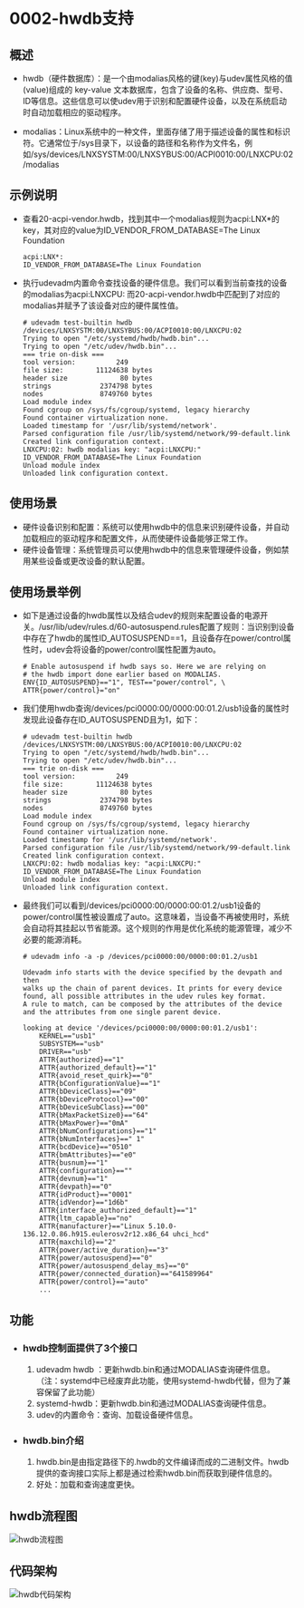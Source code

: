 # 0002-hwdb支持

## 概述
- 	hwdb（硬件数据库）：是一个由modalias风格的键(key)与udev属性风格的值(value)组成的 key-value 文本数据库，包含了设备的名称、供应商、型号、ID等信息。这些信息可以使udev用于识别和配置硬件设备，以及在系统启动时自动加载相应的驱动程序。

- modalias：Linux系统中的一种文件，里面存储了用于描述设备的属性和标识符。它通常位于/sys目录下，以设备的路径和名称作为文件名，例如/sys/devices/LNXSYSTM\:00/LNXSYBUS\:00/ACPI0010\:00/LNXCPU\:02/modalias

## 示例说明
- 查看20-acpi-vendor.hwdb，找到其中一个modalias规则为acpi:LNX*的key，其对应的value为ID_VENDOR_FROM_DATABASE=The Linux Foundation
    ```
    acpi:LNX*:
    ID_VENDOR_FROM_DATABASE=The Linux Foundation
    ```
- 执行udevadm内置命令查找设备的硬件信息。我们可以看到当前查找的设备的modalias为acpi:LNXCPU: 而20-acpi-vendor.hwdb中匹配到了对应的modalias并赋予了该设备对应的硬件属性值。
    ```
    # udevadm test-builtin hwdb /devices/LNXSYSTM:00/LNXSYBUS:00/ACPI0010:00/LNXCPU:02
    Trying to open "/etc/systemd/hwdb/hwdb.bin"...
    Trying to open "/etc/udev/hwdb.bin"...
    === trie on-disk ===
    tool version:          249
    file size:        11124638 bytes
    header size             80 bytes
    strings            2374798 bytes
    nodes              8749760 bytes
    Load module index
    Found cgroup on /sys/fs/cgroup/systemd, legacy hierarchy
    Found container virtualization none.
    Loaded timestamp for '/usr/lib/systemd/network'.
    Parsed configuration file /usr/lib/systemd/network/99-default.link
    Created link configuration context.
    LNXCPU:02: hwdb modalias key: "acpi:LNXCPU:"
    ID_VENDOR_FROM_DATABASE=The Linux Foundation
    Unload module index
    Unloaded link configuration context.
    ```
## 使用场景
- 硬件设备识别和配置：系统可以使用hwdb中的信息来识别硬件设备，并自动加载相应的驱动程序和配置文件，从而使硬件设备能够正常工作。
- 硬件设备管理：系统管理员可以使用hwdb中的信息来管理硬件设备，例如禁用某些设备或更改设备的默认配置。

## 使用场景举例
- 如下是通过设备的hwdb属性以及结合udev的规则来配置设备的电源开关。/usr/lib/udev/rules.d/60-autosuspend.rules配置了规则：当识别到设备中存在了hwdb的属性ID_AUTOSUSPEND==1，且设备存在power/control属性时，udev会将设备的power/control属性配置为auto。
    ```
    # Enable autosuspend if hwdb says so. Here we are relying on
    # the hwdb import done earlier based on MODALIAS.
    ENV{ID_AUTOSUSPEND}=="1", TEST=="power/control", \
    ATTR{power/control}="on"
    ```
- 我们使用hwdb查询/devices/pci0000:00/0000:00:01.2/usb1设备的属性时发现此设备存在ID_AUTOSUSPEND且为1，如下：
    ```
    # udevadm test-builtin hwdb /devices/LNXSYSTM:00/LNXSYBUS:00/ACPI0010:00/LNXCPU:02
    Trying to open "/etc/systemd/hwdb/hwdb.bin"...
    Trying to open "/etc/udev/hwdb.bin"...
    === trie on-disk ===
    tool version:          249
    file size:        11124638 bytes
    header size             80 bytes
    strings            2374798 bytes
    nodes              8749760 bytes
    Load module index
    Found cgroup on /sys/fs/cgroup/systemd, legacy hierarchy
    Found container virtualization none.
    Loaded timestamp for '/usr/lib/systemd/network'.
    Parsed configuration file /usr/lib/systemd/network/99-default.link
    Created link configuration context.
    LNXCPU:02: hwdb modalias key: "acpi:LNXCPU:"
    ID_VENDOR_FROM_DATABASE=The Linux Foundation
    Unload module index
    Unloaded link configuration context.
    ```
- 最终我们可以看到/devices/pci0000:00/0000:00:01.2/usb1设备的power/control属性被设置成了auto。这意味着，当设备不再被使用时，系统会自动将其挂起以节省能源。这个规则的作用是优化系统的能源管理，减少不必要的能源消耗。
    ```
    # udevadm info -a -p /devices/pci0000:00/0000:00:01.2/usb1

    Udevadm info starts with the device specified by the devpath and then
    walks up the chain of parent devices. It prints for every device
    found, all possible attributes in the udev rules key format.
    A rule to match, can be composed by the attributes of the device
    and the attributes from one single parent device.

    looking at device '/devices/pci0000:00/0000:00:01.2/usb1':
        KERNEL=="usb1"
        SUBSYSTEM=="usb"
        DRIVER=="usb"
        ATTR{authorized}=="1"
        ATTR{authorized_default}=="1"
        ATTR{avoid_reset_quirk}=="0"
        ATTR{bConfigurationValue}=="1"
        ATTR{bDeviceClass}=="09"
        ATTR{bDeviceProtocol}=="00"
        ATTR{bDeviceSubClass}=="00"
        ATTR{bMaxPacketSize0}=="64"
        ATTR{bMaxPower}=="0mA"
        ATTR{bNumConfigurations}=="1"
        ATTR{bNumInterfaces}==" 1"
        ATTR{bcdDevice}=="0510"
        ATTR{bmAttributes}=="e0"
        ATTR{busnum}=="1"
        ATTR{configuration}==""
        ATTR{devnum}=="1"
        ATTR{devpath}=="0"
        ATTR{idProduct}=="0001"
        ATTR{idVendor}=="1d6b"
        ATTR{interface_authorized_default}=="1"
        ATTR{ltm_capable}=="no"
        ATTR{manufacturer}=="Linux 5.10.0-136.12.0.86.h915.eulerosv2r12.x86_64 uhci_hcd"
        ATTR{maxchild}=="2"
        ATTR{power/active_duration}=="3"
        ATTR{power/autosuspend}=="0"
        ATTR{power/autosuspend_delay_ms}=="0"
        ATTR{power/connected_duration}=="641589964"
        ATTR{power/control}=="auto"
        ...
    ```

## 功能
- ### hwdb控制面提供了3个接口
   1. udevadm hwdb ：更新hwdb.bin和通过MODALIAS查询硬件信息。（注：systemd中已经废弃此功能，使用systemd-hwdb代替，但为了兼容保留了此功能）
   2. systemd-hwdb：更新hwdb.bin和通过MODALIAS查询硬件信息。
   3. udev的内置命令：查询、加载设备硬件信息。
- ### hwdb.bin介绍
   1. hwdb.bin是由指定路径下的.hwdb的文件编译而成的二进制文件。hwdb提供的查询接口实际上都是通过检索hwdb.bin而获取到硬件信息的。
   2. 好处：加载和查询速度更快。

## hwdb流程图
![hwdb流程图](assets/hwdb_process.png)

## 代码架构
![hwdb代码架构](assets/hwdb_framework.png)
